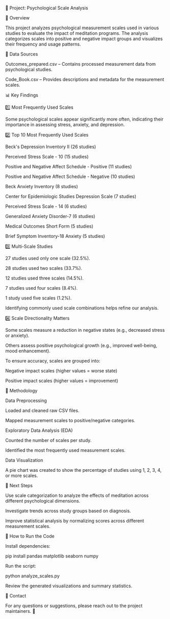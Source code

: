 📌 Project: Psychological Scale Analysis

📝 Overview

This project analyzes psychological measurement scales used in various studies to evaluate the impact of meditation programs. The analysis categorizes scales into positive and negative impact groups and visualizes their frequency and usage patterns.

📂 Data Sources

Outcomes_prepared.csv – Contains processed measurement data from psychological studies.

Code_Book.csv – Provides descriptions and metadata for the measurement scales.

📊 Key Findings

1️⃣ Most Frequently Used Scales

Some psychological scales appear significantly more often, indicating their importance in assessing stress, anxiety, and depression.

2️⃣ Top 10 Most Frequently Used Scales

Beck's Depression Inventory II (26 studies)

Perceived Stress Scale - 10 (15 studies)

Positive and Negative Affect Schedule - Positive (11 studies)

Positive and Negative Affect Schedule - Negative (10 studies)

Beck Anxiety Inventory (8 studies)

Center for Epidemiologic Studies Depression Scale (7 studies)

Perceived Stress Scale - 14 (6 studies)

Generalized Anxiety Disorder-7 (6 studies)

Medical Outcomes Short Form (5 studies)

Brief Symptom Inventory-18 Anxiety (5 studies)

3️⃣ Multi-Scale Studies

27 studies used only one scale (32.5%).

28 studies used two scales (33.7%).

12 studies used three scales (14.5%).

7 studies used four scales (8.4%).

1 study used five scales (1.2%).

Identifying commonly used scale combinations helps refine our analysis.

4️⃣ Scale Directionality Matters

Some scales measure a reduction in negative states (e.g., decreased stress or anxiety).

Others assess positive psychological growth (e.g., improved well-being, mood enhancement).

To ensure accuracy, scales are grouped into:

Negative impact scales (higher values = worse state)

Positive impact scales (higher values = improvement)

🔄 Methodology

Data Preprocessing

Loaded and cleaned raw CSV files.

Mapped measurement scales to positive/negative categories.

Exploratory Data Analysis (EDA)

Counted the number of scales per study.

Identified the most frequently used measurement scales.

Data Visualization

A pie chart was created to show the percentage of studies using 1, 2, 3, 4, or more scales.

📌 Next Steps

Use scale categorization to analyze the effects of meditation across different psychological dimensions.

Investigate trends across study groups based on diagnosis.

Improve statistical analysis by normalizing scores across different measurement scales.

🚀 How to Run the Code

Install dependencies:

pip install pandas matplotlib seaborn numpy

Run the script:

python analyze_scales.py

Review the generated visualizations and summary statistics.

📩 Contact

For any questions or suggestions, please reach out to the project maintainers. 🚀
